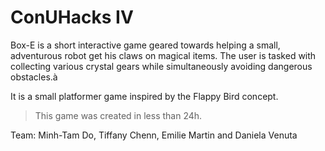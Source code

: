 # ConUHacks IV

Box-E is a short interactive game geared towards helping a small,  adventurous robot get his claws on magical items. The user is tasked with collecting various crystal gears while simultaneously avoiding dangerous obstacles.à

It is a small platformer game inspired by the Flappy Bird concept.

>This game was created in less than 24h. 

Team: Minh-Tam Do, Tiffany Chenn, Emilie Martin and Daniela Venuta
